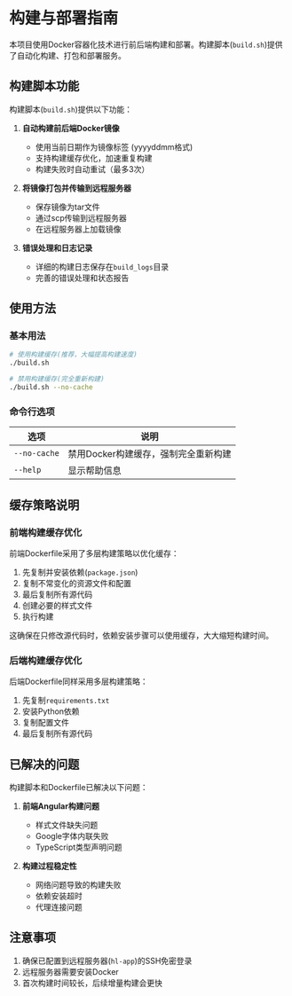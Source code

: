 # 构建与部署指南

本项目使用Docker容器化技术进行前后端构建和部署。构建脚本(`build.sh`)提供了自动化构建、打包和部署服务。

## 构建脚本功能

构建脚本(`build.sh`)提供以下功能：

1. **自动构建前后端Docker镜像**
   - 使用当前日期作为镜像标签 (yyyyddmm格式)
   - 支持构建缓存优化，加速重复构建
   - 构建失败时自动重试（最多3次）

2. **将镜像打包并传输到远程服务器**
   - 保存镜像为tar文件
   - 通过scp传输到远程服务器
   - 在远程服务器上加载镜像

3. **错误处理和日志记录**
   - 详细的构建日志保存在`build_logs`目录
   - 完善的错误处理和状态报告

## 使用方法

### 基本用法

```bash
# 使用构建缓存(推荐，大幅提高构建速度)
./build.sh

# 禁用构建缓存(完全重新构建)
./build.sh --no-cache
```

### 命令行选项

| 选项 | 说明 |
|------|------|
| `--no-cache` | 禁用Docker构建缓存，强制完全重新构建 |
| `--help` | 显示帮助信息 |

## 缓存策略说明

### 前端构建缓存优化

前端Dockerfile采用了多层构建策略以优化缓存：

1. 先复制并安装依赖(`package.json`)
2. 复制不常变化的资源文件和配置
3. 最后复制所有源代码
4. 创建必要的样式文件
5. 执行构建

这确保在只修改源代码时，依赖安装步骤可以使用缓存，大大缩短构建时间。

### 后端构建缓存优化

后端Dockerfile同样采用多层构建策略：

1. 先复制`requirements.txt`
2. 安装Python依赖
3. 复制配置文件
4. 最后复制所有源代码

## 已解决的问题

构建脚本和Dockerfile已解决以下问题：

1. **前端Angular构建问题**
   - 样式文件缺失问题
   - Google字体内联失败
   - TypeScript类型声明问题

2. **构建过程稳定性**
   - 网络问题导致的构建失败
   - 依赖安装超时
   - 代理连接问题

## 注意事项

1. 确保已配置到远程服务器(`hl-app`)的SSH免密登录
2. 远程服务器需要安装Docker
3. 首次构建时间较长，后续增量构建会更快 